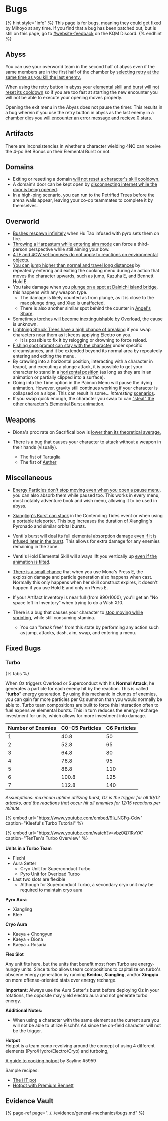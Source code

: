 # Bugs

{% hint style="info" %}
This page is for bugs, meaning they could get fixed by Mihoyo at any time. If you find that a bug has been patched out, but is still on this page, go to [\#website-feedback](https://discord.gg/keqing) on the KQM Discord.
{% endhint %}

## Abyss

You can use your overworld team in the second half of abyss even if the same members are in the first half of the chamber by [selecting retry at the same time as you kill the last enemy.](../evidence/general-mechanics/bugs.md\#using-the-same-team-for-both-abyss-halves)

When using the retry button in abyss your [elemental skill and burst will not reset its cooldown](../evidence/general-mechanics/bugs.md\#elemental-skills-and-bursts-dont-reset-when-using-retry-in-abyss) so if you are too fast at starting the new encounter you will not be able to execute your opening moves properly.

Opening the exit menu in the Abyss does not pause the timer. This results in a bug wherein if you use the retry button in abyss as the last enemy in a chamber dies [you will encounter an error message and recieve 0 stars.](../evidence/general-mechanics/bugs.md\#retry-and-exit-menu-issues)

## Artifacts

There are inconsistencies in whether a character wielding 4NO can receive the 4-pc Set Bonus on their Elemental Burst or not.

## Domains

* Exiting or resetting a domain [will not reset a character's skill cooldown.](../evidence/general-mechanics/bugs.md#resetting-or-exiting-a-domain-does-not-reset-elemental-skill-cooldowns)
* A domain’s door can be kept open by [disconnecting internet while the door is being opened](../evidence/general-mechanics/bugs.md#keeping-domain-doors-open).
* In a high-ping scenario, you can run to the Petrified Trees before the arena walls appear, leaving your co-op teammates to complete it by themselves.

## Overworld

* [Bushes respawn infinitely](../evidence/general-mechanics/bugs.md\#infinite-bushes) when Hu Tao infused with pyro sets them on fire.
* [Throwing a Harpastum while entering aim mode](../evidence/general-mechanics/bugs.md\#aiming-harpastum) can force a third-person perspective while still aiming your bow.
* [4TF and 4CW set bonuses do not apply to reactions on environmental objects](../evidence/general-mechanics/overworld.md\#4-piece-set-bonuses-on-environment-reactions).
* [You can jump higher than normal and travel long distances](../evidence/general-mechanics/bugs.md\#cooking-pot-super-jump) by repeatedly entering and exiting the cooking menu during an action that moves the character upwards, such as jump, Kazuha E, and Bennett Hold E. 
* You take damage when you [plunge on a spot at Dainichi island bridge](../evidence/general-mechanics/bugs.md\#leg-break-bridge), this happens with any weapon type.
  * The damage is likely counted as from plunge, as it is close to the max plunge dmg, and Xiao is unaffected.
  * There is also another similar spot behind the counter in [Angel's Share](../evidence/general-mechanics/bugs.md\#leg-break-bridge-2).
* Sometimes [torches will become inextinguishable by Overload](../evidence/general-mechanics/bugs.md#infinite-torch), the cause is unknown.
* [Lightning Struck Trees have a high chance of breaking](../evidence/general-mechanics/bugs.md#lightning-struck-tree-breaks-when-swapping-characters) if you swap characters near them as it keeps applying Electro on you.
  * It is possible to fix it by relogging or drowning to force reload.  
* [Fishing spot prompt can stay with the character](../evidence/general-mechanics/bugs.md#fishing-spot-prompt-bug) under specific circumstances, and it be extended beyond its normal area by repeatedly entering and exiting the menu.
* By crawling into a horizontal position, interacting with a character in teapot, and executing a plunge attack, it is possible to get your character to stand in a [horizontal position](../evidence/general-mechanics/bugs.md#horizon-tech-sequel) (as long as they are in an animation or partially clipped into a surface).
* Going into the Time option in the Paimon Menu will pause the dying animation. However, gravity still continues working if your character is collapsed on a slope. This can result in some... *interesting* [scenarios](../evidence/general-mechanics/bugs.md#dying-animation-pause).
* If you swap quick enough, the character you swap to can ["steal" the other character's Elemental Burst animation](../evidence/general-mechanics/bugs.md#characters-steal-burst-from-each-others). 

## Weapons

* Diona's proc rate on Sacrifical bow is [lower than its theoretical average.](../evidence/characters/cryo/diona.md\#diona-sacrifial-proc-inconsistency)

* There is a bug that causes your character to attack without a weapon in their hands (visually).
  * The fist of [Tartaglia](../evidence/general-mechanics/bugs.md#childe-fist)
  * The fist of [Aether](../evidence/general-mechanics/bugs.md#aether-fist)

## Miscellaneous

* [Energy Particles don't stop moving even when you open a pause menu](../evidence/general-mechanics/bugs.md\#particles-move-while-game-is-paused), you can also absorb them while paused too. This works in every menu, most notably adventure book and wish menu, allowing it to be used in abyss.

* [Xiangling's Burst can stack](../evidence/general-mechanics/bugs.md\#xianglings-burst-can-stack-in-contending-tides-event) in the Contending Tides event or when using a portable teleporter. This bug increases the duration of Xiangling's Pyronado and similar orbital bursts.

* Venti's burst will deal its full elemental absorption damage [even if it is infused later in the burst](../evidence/general-mechanics/bugs.md\#venti-q-late-absorption-bug). This allows for extra damage for any enemies remaining in the zone.

* Venti's Hold Elemental Skill will always lift you vertically up [even if the animation is tilted](../evidence/general-mechanics/bugs.md\#venti-e-hold-visual-error).

* [There is a small chance](../evidence/general-mechanics/bugs.md\#mona-elemental-skill-bug) that when you use Mona's Press E, the explosion damage and particle generation also happens when cast. Normally this only happens when her skill construct expires, it doesn't happen if you use Hold E and only on Press E.

* If your Artifact Inventory is near full (from 990/1000), you'll get an "No space left in Inventory" when trying to do a Wish X10.

* There is a bug that causes your character to [stop moving while sprinting](../evidence/general-mechanics/bugs.md\#sprinting-bug), while still consuming stamina.
  * You can "break free" from this state by performing any action such as jump, attacks, dash, aim, swap, and entering a menu.

## Fixed Bugs

### Turbo

{% tabs %}

When Oz triggers Overload or Superconduct with his **Normal Attack**, he generates a particle for each enemy hit by the reaction. This is called "**turbo**" energy generation. By using this mechanic in clumps of enemies, you can gain far more particles per Oz summon than you would normally be able to. Turbo team compositions are built to force this interaction often to fuel expensive elemental bursts. This in turn reduces the energy recharge investment for units, which allows for more investment into damage.

| Number of Enemies | C0-C5 Particles | C6 Particles |
| :--- | :--- | :--- |
| 1 | 40.8 | 50 |
| 2 | 52.8 | 65 |
| 3 | 64.8 | 80 |
| 4 | 76.8 | 95 |
| 5 | 88.8 | 110 |
| 6 | 100.8 | 125 |
| 7 | 112.8 | 140 |

_Assumptions: maximum uptime utilizing burst, Oz is the trigger for all 10/12 attacks, and the reactions that occur hit all enemies for 12/15 reactions per minute._

{% embed url="https://www.youtube.com/embed/9I\_NCFg-Cdw" caption="Kleeful\'s Turbo Tutorial" %}

{% embed url="https://www.youtube.com/watch?v=vbz0Q7lRvYA" caption="TenTen\'s Turbo Overview" %}

**Units in a Turbo Team**

* Fischl
* Aura Setter
  * Cryo Unit for Superconduct Turbo
  * Pyro Unit for Overload Turbo
* Last two slots are flexible
  * Although for Superconduct Turbo, a secondary cryo unit may be required to maintain cryo aura

**Pyro Aura**

* Xiangling
* Klee

**Cryo Aura**

* Kaeya + Chongyun
* Kaeya + Diona
* Kaeya + Rosaria

**Flex Slot**

Any unit fits here, but the units that benefit most from Turbo are energy-hungry units. Since turbo allows team compositions to capitalize on turbo's obscene energy generation by running **Beidou**, **Xiangling**, and/or **Xingqiu** on more offense-oriented stats over energy recharge.

**Important:** Always use the Aura Setter's burst before deploying Oz in your rotations, the opposite may yield electro aura and not generate turbo energy.

**Additional Notes:**

* When using a character with the same element as the current aura you will not be able to utilize Fischl's A4 since the on-field character will not be the trigger.

**Hotpot**  
Hotpot is a team comp revolving around the concept of using 4 different elements \(Pyro/Hydro/Electro/Cryo\) and turboing,

[A guide to cooking hotpot](https://docs.google.com/document/d/e/2PACX-1vSFPlp9i6rz4t5SyMrq2vBOOf1cGlWvFzcPZvdXS0VKkAji8pb1YrpMYgJKWsyOWmuNLNvYk9qdiHtC/pub) by Sayline \#5959

Sample recipes:

* [The HT pot](https://youtu.be/xQtULxQm6tQ)
* [Hotpot with Premium Bennett](https://youtu.be/SATlLhgvgiA)


## Evidence Vault

{% page-ref page="../../evidence/general-mechanics/bugs.md" %}

